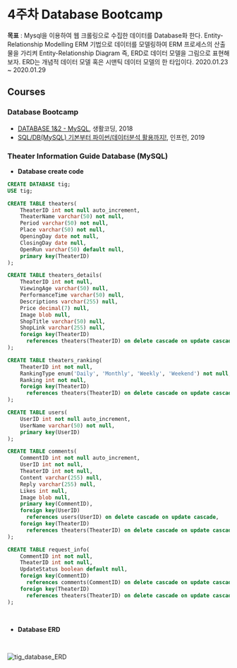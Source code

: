 4주차 Database Bootcamp
=========================

**목표** : Mysql을 이용하여 웹 크롤링으로 수집한 데이터를 Database화 한다. Entity-Relationship Modelling ERM 기법으로 데이터를 모델링하여 ERM 프로세스의 산출물을 가리켜 Entity-Relationship Diagram 즉, ERD로 데이터 모델을 그림으로 표현해보자. ERD는 개념적 데이터 모델 혹은 시맨틱 데이터 모델의 한 타입이다. 2020.01.23 ~ 2020.01.29

Courses
-------

### Database Bootcamp
- [DATABASE 1&2 - MySQL](https://www.inflearn.com/course/database-2-mysql-%EA%B0%95%EC%A2%8C), 생활코딩, 2018
- [SQL/DB(MySQL) 기본부터 파이썬/데이터분석 활용까지!](https://www.inflearn.com/course/SQL-DB-MYSQL-%ED%8C%8C%EC%9D%B4%EC%8D%AC-%EB%8D%B0%EC%9D%B4%ED%84%B0%EB%B6%84%EC%84%9D), 인프런, 2019

### Theater Information Guide Database (MySQL)
- **Database create code**

```sql
CREATE DATABASE tig;
USE tig;

CREATE TABLE theaters(
    TheaterID int not null auto_increment,
    TheaterName varchar(50) not null,
    Period varchar(50) not null,
    Place varchar(50) not null,
    OpeningDay date not null,
    ClosingDay date null,
    OpenRun varchar(50) default null,
    primary key(TheaterID)
);

CREATE TABLE theaters_details(
    TheaterID int not null,
    ViewingAge varchar(50) null,
    PerformanceTime varchar(50) null,
    Descriptions varchar(255) null, 
    Price decimal(7) null,
    Image blob null,
    ShopTitle varchar(50) null,
    ShopLink varchar(255) null,
    foreign key(TheaterID)
      references theaters(TheaterID) on delete cascade on update cascade
);

CREATE TABLE theaters_ranking(
    TheaterID int not null,
    RankingType enum('Daily', 'Monthly', 'Weekly', 'Weekend') not null,
    Ranking int not null,
    foreign key(TheaterID)
      references theaters(TheaterID) on delete cascade on update cascade
);

CREATE TABLE users(
    UserID int not null auto_increment,
    UserName varchar(50) not null,
    primary key(UserID)
);

CREATE TABLE comments(
    CommentID int not null auto_increment,
    UserID int not null,
    TheaterID int not null,
    Content varchar(255) null,
    Reply varchar(255) null,
    Likes int null,
    Image blob null,
    primary key(CommentID),
    foreign key(UserID)
      references users(UserID) on delete cascade on update cascade,
    foreign key(TheaterID)
      references theaters(TheaterID) on delete cascade on update cascade
);

CREATE TABLE request_info(
    CommentID int not null,
    TheaterID int not null,
    UpdateStatus boolean default null,
    foreign key(CommentID)
      references comments(CommentID) on delete cascade on update cascade,
    foreign key(TheaterID)
      references theaters(TheaterID) on delete cascade on update cascade
);
```

<br>

- **Database ERD**

<br>

![tig_database_ERD](https://user-images.githubusercontent.com/48443734/73250916-35986d00-41fb-11ea-83a1-df8c1450ed2c.png)
